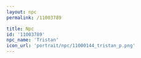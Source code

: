 ```yaml
---
layout: npc
permalink: /11003789

title: Npc
id: '11003789'
npc_name: 'Tristan'
icon_url: 'portrait/npc/11000144_tristan_p.png'
---
```

